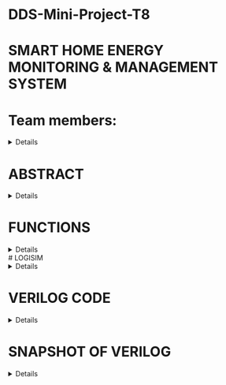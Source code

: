 # DDS-Mini-Project-T8

# SMART HOME ENERGY MONITORING & MANAGEMENT SYSTEM

# Team members:
<Details>

1. 221CS208 , Ankur Jat , ankurjat.221cs208@nitk.edu.in , 8000950925.
2. 221CS244 , Sandeep R , sandeepr.221cs244@nitk.edu.in , 8105090281.
3. 221CS249 , Sidharth T R , sidharthtr.221cs249@nitk.edu.in , 8590383683.
</Details>
   
# ABSTRACT
<Details>
The Smart Home Energy Monitoring and Management System is a solution designed to tackle the increasing demand, for energy efficiency and sustainability in areas. With the rising number of devices and a growing
awareness of impact it has become crucial to have an integrated system that empowers homeowners to effectively monitor, control and optimize their energy usage. Moreover, We can make many houses power usage
under 200 unit. So, that the can avail the Gruha Jyothi Scheme introduced by The Karnataka Government.

</Details>

# FUNCTIONS
<Details>
Introduction:
The Smart Home Energy Monitoring and Control System is an innovative project that demonstrates the capabilities of Verilog-based hardware design to create an energy-efficient and comfortable home
environment. This comprehensive system combines several Verilog modules, each serving a specific function, to monitor energy consumption, manage power usage, control lighting, and maintain
temperature within predefined thresholds which can help the people to maintain their power usage under 200 units from which they can avail free electricity introduced by the Government of Karnataka. The
integration of these modules showcases the power of hardware modules working together to create a cohesive and intelligent smart home solution.

I. Energy Monitoring and Management:

At the heart of the project lies the Smart Home Energy Monitoring and Management System, which incorporates various modules to monitor, control, and optimize energy usage. The Verilog code represents these
modules and processes data from sensors to provide real-time information on energy consumption. The functional table outlines key components and features, including user interfaces, appliance-level
monitoring, energy usage alerts, remote control, energy management recommendations, integration with smart devices, energy cost analysis, history, and reports, as well as security and privacy
measures. This holistic system empowers homeowners to make informed decisions to reduce energy waste and lower utility bills effectively.

II. Power Usage Alarm:

An essential element of the project is the Power Usage Alarm module, which triggers an alarm when power usage exceeds a predefined threshold of 150 units. This Verilog module continuously monitors the
power usage input and activates an alarm signal when the threshold is breached. This feature serves as a practical tool to notify homeowners of excessive power consumption promptly, encouraging
energy-conscious behavior.

III. Temperature Control:

The Temperature Control module is designed to maintain a comfortable temperature within the home while conserving energy. Operating within a state machine framework, the Verilog code defines
three states: START, HEATER_ON, and AC_ON. Based on input from a temperature sensor, the system activates the heater when the temperature falls below 50°F and the air conditioner when it exceeds
70°F. If the temperature is within this range or equals either 50°F or 70°F, no action is taken, and the system remains in the START state. This intelligent control system ensures optimal temperature
conditions while minimizing energy consumption.

IV. Power Usage Counter:

The project also includes a Power Usage Counter module, which tracks the total power usage over time. This Verilog module utilizes a counter to accumulate power usage data and increments it when the
predefined threshold is exceeded. It offers homeowners valuable insights into their long-term power consumption patterns, facilitating better management and conservation of energy resources.

V. Light Control State Machine:

The Light Control State Machine is a sophisticated Verilog module that manages lighting based on ambient conditions. It monitors light intensity through sensors and, using a state machine, determines
whether to increase or decrease the current through the light source. When light intensity falls below a specified threshold, the system increases the current, providing adequate illumination. Conversely,
when light intensity surpasses another threshold, the system decreases the current to conserve energy. This intelligent lighting control system ensures a well-lit environment while minimizing energy
waste.

</Details>
# LOGISIM
<Details>
![Screenshot (39)](https://github.com/SidharthTR249/DDS-Mini-Project-T8/assets/148998611/6ed3744c-5a78-43d7-9469-34e8b5bdffe1)

![Screenshot (43)](https://github.com/SidharthTR249/DDS-Mini-Project-T8/assets/148998611/8e8879c8-e725-45fe-b8b8-c32f7cc73877)
![WhatsApp Image 2023-10-25 at 8 31 56 PM (1)](https://github.com/SidharthTR249/DDS-Mini-Project-T8/assets/148998611/57c35849-f4ba-45ee-8edc-70c68aa086d5)
![WhatsApp Image 2023-10-25 at 8 31 56 PM (2)](https://github.com/SidharthTR249/DDS-Mini-Project-T8/assets/148998611/c6efa3c7-2f19-47f3-8075-e3b728812fd4)
![WhatsApp Image 2023-10-25 at 8 31 57 PM](https://github.com/SidharthTR249/DDS-Mini-Project-T8/assets/148998611/3b9997f1-6bd1-4f8a-96f4-b540e7a7d0ee)

</Details>

# VERILOG CODE
<Details>
module TemperatureLightPowerController (
    input wire clk,
    input wire rst,
    input wire [7:0] temperature_sensor,  // 8-bit temperature sensor data
    input wire [7:0] light_sensor,        // 8-bit light sensor data
    input wire [8:0] power_monitor,       // 9-bit power usage monitor (0-511 units)
    output wire heater,                   // Heater control signal
    output wire cooler,                   // Cooler control signal
    output wire light,                    // Light control signal
    output wire alarm                     // Alarm control signal
);

// Define some constants for control thresholds
parameter TEMPERATURE_THRESHOLD = 8'b00100000;  // Example temperature threshold (adjust as needed)
parameter LIGHT_THRESHOLD = 8'b00110000;        // Example light threshold (48)
parameter POWER_THRESHOLD = 9'b010100000;       // Example power threshold (160 units)

// Registers for control logic
reg heater_reg, cooler_reg, light_reg, alarm_reg;

always @(posedge clk or posedge rst) begin
    if (rst) begin
        heater_reg <= 1'b0;
        cooler_reg <= 1'b0;
        light_reg <= 1'b0;
        alarm_reg <= 1'b0;
    end else begin
        // Temperature control logic
        if (temperature_sensor > TEMPERATURE_THRESHOLD) begin
            cooler_reg <= 1'b1;
            heater_reg <= 1'b0;
        end else if (temperature_sensor < TEMPERATURE_THRESHOLD) begin
            cooler_reg <= 1'b0;
            heater_reg <= 1'b1;
        end else begin
            cooler_reg <= 1'b0;
            heater_reg <= 1'b0;
        end

        // Light control logic
        if (light_sensor < LIGHT_THRESHOLD) begin
            light_reg <= 1'b1;
        end else begin
            light_reg <= 1'b0;
        end

        // Power usage alarm logic
        if (power_monitor > POWER_THRESHOLD) begin
            alarm_reg <= 1'b1;
        end else begin
            alarm_reg <= 1'b0;
        end
    end
end

assign heater = heater_reg;
assign cooler = cooler_reg;
assign light = light_reg;
assign alarm = alarm_reg;

endmodule

TEST BENCH
module TemperatureLightPowerController_tb;

reg clk;
reg rst;
reg [7:0] temperature_sensor;
reg [7:0] light_sensor;
reg [8:0] power_monitor;
wire heater;
wire cooler;
wire light;
wire alarm;

// Instantiate the controller module
TemperatureLightPowerController uut (
    .clk(clk),
    .rst(rst),
    .temperature_sensor(temperature_sensor),
    .light_sensor(light_sensor),
    .power_monitor(power_monitor),
    .heater(heater),
    .cooler(cooler),
    .light(light),
    .alarm(alarm)
);

// Clock generation
always begin
    #5 clk = ~clk;
end

initial begin
    clk = 0;
    rst = 1;
    temperature_sensor = 8'b00000000;
    light_sensor = 8'b00000000;
    power_monitor = 9'b000000000;
    #10 rst = 0;

    // Monitor the control signals
    $monitor("Time=%0t: Temp=%d Light=%d Power=%d Heater=%b Cooler=%b Light=%b Alarm=%b",
             $time, temperature_sensor, light_sensor, power_monitor, heater, cooler, light, alarm);

    // Simulate temperature, light, and power data changes
    #10 temperature_sensor = 8'b01010101; // Example: 85 (adjust as needed)
    #10 light_sensor = 8'b00110011;       // Example: 51 (adjust as needed)
    #10 power_monitor = 9'b101000001;    // Example: 321 (adjust as needed)

    // Add more test scenarios as needed

    #1000 $finish;
end

endmodule

</Details>

# SNAPSHOT OF VERILOG
<Details>
![Screenshot (41)](https://github.com/SidharthTR249/DDS-Mini-Project-T8/assets/148998611/25b50ff8-079c-46a7-bf3c-e34b4a975c55)

</Details>
